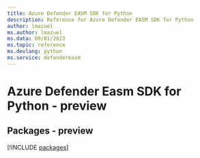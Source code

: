 ```yaml
---
title: Azure Defender EASM SDK for Python
description: Reference for Azure Defender EASM SDK for Python
author: lmazuel
ms.author: lmazuel
ms.data: 09/01/2023
ms.topic: reference
ms.devlang: python
ms.service: defendereasm
---
```

# Azure Defender Easm SDK for Python - preview
## Packages - preview
[!INCLUDE [packages](defender-easm-index.md)]